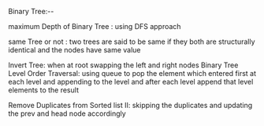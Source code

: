 Binary Tree:--

maximum Depth of Binary Tree :
      using DFS approach

same Tree or not :
      two trees are said to be same if they both are structurally identical and the nodes have same value

Invert Tree:
      when at root swapping the left and right nodes
Binary Tree Level Order Traversal:
      using queue to pop the element which entered first at each level and appending to the level and after each level append that level elements to the result

Remove Duplicates from Sorted list II:
      skipping the duplicates and updating the prev and head node accordingly
      
